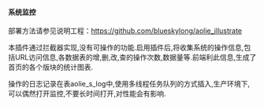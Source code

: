 #### 系统监控

部署方法请参见说明工程：https://github.com/blueskylong/aolie_illustrate

本插件通过拦截器实现,没有可操作的功能.启用插件后,将收集系统的操作信息,包括URL访问信息,各数据表的增,删,改,查的操作次数,数据量等.前端利此信息,生成了首页的各个版块的统计图表.

操作的日志记录在表aolie_s_log中,使用多线程任务队列的方式插入,生产环境下,可以偶然打开监控,不要长时间打开,对性能会有影响.